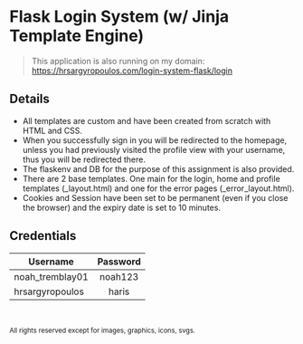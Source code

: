<h1>Flask Login System (w/ Jinja Template Engine)</h1>

>This application is also running on my domain:
<https://hrsargyropoulos.com/login-system-flask/login>

<h2>Details</h2>

- All templates are custom and have been created from scratch with HTML and CSS.
- When you successfully sign in you will be redirected to the homepage, unless you had previously visited the profile view with your username, thus you will be redirected there.
- The flaskenv and DB for the purpose of this assignment is also provided.
- There are 2 base templates. One main for the login, home and profile templates (_layout.html) and one for the error pages (_error_layout.html).
- Cookies and Session have been set to be permanent (even if you close the browser) and the expiry date is set to 10 minutes.

<h2>Credentials</h2>

| Username        | Password    |
| --------------- |:-----------:|
| noah_tremblay01 | noah123     |
| hrsargyropoulos | haris       |

<br>

<small>All rights reserved except for images, graphics, icons, svgs.</small>
